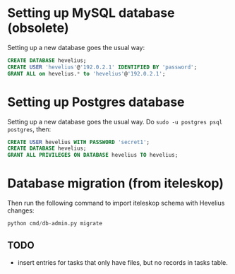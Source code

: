 # Setting up MySQL database (obsolete)

Setting up a new database goes the usual way:

```sql
CREATE DATABASE hevelius;
CREATE USER 'hevelius'@'192.0.2.1' IDENTIFIED BY 'password';
GRANT ALL on hevelius.* to 'hevelius'@'192.0.2.1';
```

# Setting up Postgres database

Setting up a new database goes the usual way. Do `sudo -u postgres psql postgres`, then:

```sql
CREATE USER hevelius WITH PASSWORD 'secret1';
CREATE DATABASE hevelius;
GRANT ALL PRIVILEGES ON DATABASE hevelius TO hevelius;
```

# Database migration (from iteleskop)

Then run the following command to import iteleskop schema with Hevelius changes:

```python
python cmd/db-admin.py migrate
```

## TODO

- insert entries for tasks that only have files, but no records in tasks table.
